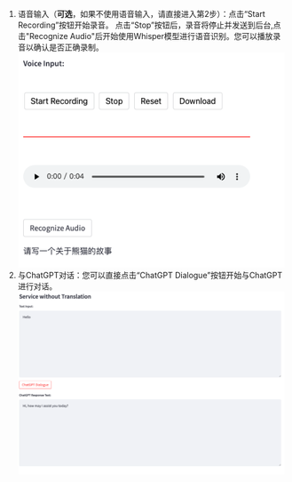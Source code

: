 1. 语音输入（**可选**，如果不使用语音输入，请直接进入第2步）：点击“Start Recording”按钮开始录音。
点击“Stop”按钮后，录音将停止并发送到后台,点击"Recognize Audio"后开始使用Whisper模型进行语音识别。您可以播放录音以确认是否正确录制。
![case1](../image/case1_2.png "case1")
2. 与ChatGPT对话：您可以直接点击“ChatGPT Dialogue”按钮开始与ChatGPT进行对话。
![case1](../image/case1_4.png "case1") 